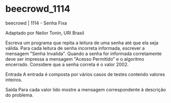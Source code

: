 # beecrowd_1114

beecrowd | 1114 - Senha Fixa

Adaptado por Neilor Tonin, URI  Brasil

Escreva um programa que repita a leitura de uma senha até que ela seja válida. Para cada leitura de senha incorreta informada, escrever a mensagem "Senha Invalida". Quando a senha for informada corretamente deve ser impressa a mensagem "Acesso Permitido" e o algoritmo encerrado. Considere que a senha correta é o valor 2002. 

Entrada
A entrada é composta por vários casos de testes contendo valores inteiros.

Saída
Para cada valor lido mostre a mensagem correspondente à descrição do problema.